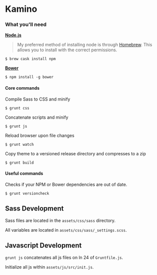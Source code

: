 # Kamino

### What you'll need

**[Node.js](https://nodejs.org/)**

> My preferred method of installing node is through [Homebrew](http://brew.sh/). This allows you to install with the correct permissions.

```
$ brew cask install npm
```

**[Bower](http://bower.io/)**

```
$ npm install -g bower
```

#### Core commands

Compile Sass to CSS and minify
```
$ grunt css
```

Concatenate scripts and minify
```
$ grunt js
```

Reload browser upon file changes
```
$ grunt watch
```

Copy theme to a versioned release directory and compresses to a zip
```
$ grunt build
```

#### Useful commands

Checks if your NPM or Bower dependencies are out of date.
```
$ grunt versioncheck
```

## Sass Development

Sass files are located in the `assets/css/sass` directory.

All variables are located in `assets/css/sass/_settings.scss`.

## Javascript Development

`grunt js` concatenates all js files on ln 24 of `Gruntfile.js`.

Initialize all js within `assets/js/src/init.js`.
